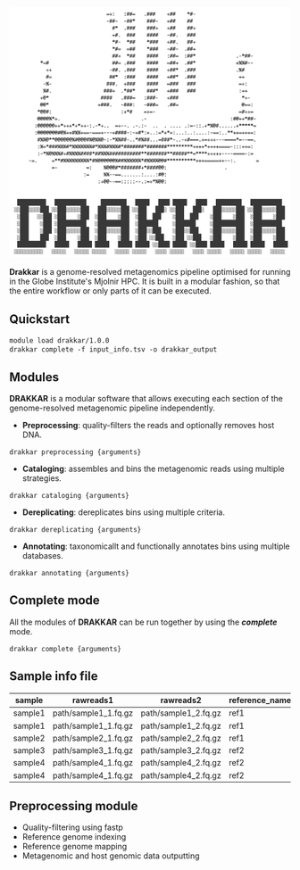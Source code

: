 ![alt text](drakkar.png "DRAKKAR by the AlberdiLab")

**Drakkar** is a genome-resolved metagenomics pipeline optimised for running in the Globe Institute's Mjolnir HPC. It is built in a modular fashion, so that the entire workflow or only parts of it can be executed.

## Quickstart

```
module load drakkar/1.0.0
drakkar complete -f input_info.tsv -o drakkar_output
```

## Modules
**DRAKKAR** is a modular software that allows executing each section of the genome-resolved metagenomic pipeline independently.

* **Preprocessing**: quality-filters the reads and optionally removes host DNA.
```
drakkar preprocessing {arguments}
```
* **Cataloging**: assembles and bins the metagenomic reads using multiple strategies.
```
drakkar cataloging {arguments}
```
* **Dereplicating**: dereplicates bins using multiple criteria.
```
drakkar dereplicating {arguments}
```
* **Annotating**: taxonomicallt and functionally annotates bins using multiple databases.
```
drakkar annotating {arguments}
```

## Complete mode
All the modules of **DRAKKAR** can be run together by using the ***complete*** mode.
```
drakkar complete {arguments}
```

## Sample info file

|sample|rawreads1|rawreads2|reference_name|reference_path|assembly|
|---|---|---|---|---|---|
|sample1|path/sample1_1.fq.gz|path/sample1_2.fq.gz|ref1|path/ref1.fna|assembly1,all|
|sample1|path/sample1_1.fq.gz|path/sample1_2.fq.gz|ref1|path/ref1.fna|assembly1,all|
|sample2|path/sample2_1.fq.gz|path/sample2_2.fq.gz|ref1|path/ref1.fna|assembly2,all|
|sample3|path/sample3_1.fq.gz|path/sample3_2.fq.gz|ref2|path/ref2.fna|assembly2,all|
|sample4|path/sample4_1.fq.gz|path/sample4_2.fq.gz|ref2|path/ref2.fna|assembly2,all|
|sample4|path/sample4_1.fq.gz|path/sample4_2.fq.gz|ref2|path/ref2.fna|assembly2,all|

## Preprocessing module

- Quality-filtering using fastp
- Reference genome indexing
- Reference genome mapping
- Metagenomic and host genomic data outputting
